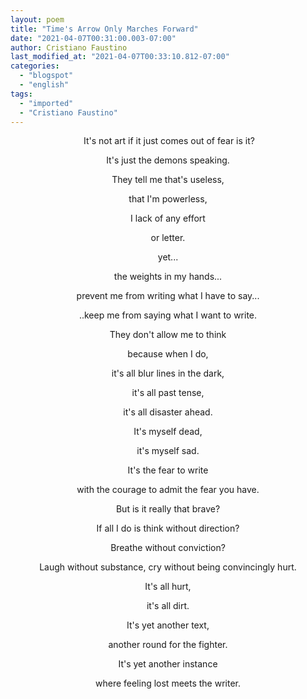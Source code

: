 ```yaml
---
layout: poem
title: "Time's Arrow Only Marches Forward"
date: "2021-04-07T00:31:00.003-07:00"
author: Cristiano Faustino
last_modified_at: "2021-04-07T00:33:10.812-07:00"
categories:
  - "blogspot"
  - "english"
tags:
  - "imported"
  - "Cristiano Faustino"
---
```


<p style="text-align: center;"> It's not art if it just comes out of fear is it?</p><p style="text-align: center;">It's just the demons speaking.</p><p style="text-align: center;">They tell me that's useless,</p><p style="text-align: center;">that I'm powerless,</p><p style="text-align: center;">I lack of any effort</p><p style="text-align: center;">or letter.</p><p style="text-align: center;">yet...</p><p style="text-align: center;">the weights in my hands...</p><p style="text-align: center;">prevent me from writing what I have to say...</p><p style="text-align: center;">..keep me from saying what I want to write.</p><p style="text-align: center;">They don't allow me to think</p><p style="text-align: center;">because when I do,</p><p style="text-align: center;">it's all blur lines in the dark,</p><p style="text-align: center;">it's all past tense,</p><p style="text-align: center;">it's all disaster ahead.</p><p style="text-align: center;">It's myself dead,</p><p style="text-align: center;">it's myself sad.</p><p style="text-align: center;">It's the fear to write</p><p style="text-align: center;">with the courage to admit the fear you have.</p><p style="text-align: center;">But is it really that brave?</p><p style="text-align: center;">If all I do is think without direction?</p><p style="text-align: center;">Breathe without conviction?</p><p style="text-align: center;">Laugh without substance, cry without being convincingly hurt.</p><p style="text-align: center;">It's all hurt,</p><p style="text-align: center;">it's all dirt.</p><p style="text-align: center;">It's yet another text,</p><p style="text-align: center;">another round for the fighter.</p><p style="text-align: center;">It's yet another instance</p><p style="text-align: center;">where feeling lost meets the writer.</p>